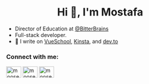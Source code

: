 <h1 align="center">Hi 👋, I'm Mostafa</h1>

- Director of Education at [@BitterBrains](https://bitterbrains.com/)
- Full-stack developer.
- 📝 I write on [VueSchool](https://vueschool.io/articles/author/mostafa), [Kinsta](https://kinsta.com/blog/author/mostafasaid/), and [dev.to](https://dev.to/moose_said)

<h3 align="left">Connect with me:</h3>
<p align="left">
<a href="https://dev.to/moose_said" target="blank"><img align="center" src="https://raw.githubusercontent.com/rahuldkjain/github-profile-readme-generator/master/src/images/icons/Social/devto.svg" alt="moose_said" height="30" width="40" /></a>
<a href="https://twitter.com/moose_said" target="blank"><img align="center" src="https://raw.githubusercontent.com/rahuldkjain/github-profile-readme-generator/master/src/images/icons/Social/twitter.svg" alt="moose_said" height="30" width="40" /></a>
<a href="https://linkedin.com/in/moosesaid" target="blank"><img align="center" src="https://raw.githubusercontent.com/rahuldkjain/github-profile-readme-generator/master/src/images/icons/Social/linked-in-alt.svg" alt="moosesaid" height="30" width="40" /></a>
</p>
